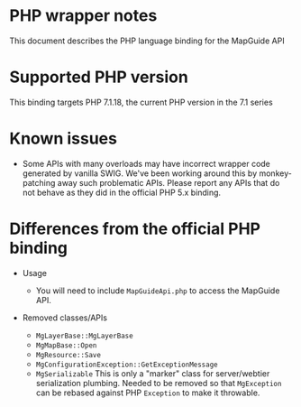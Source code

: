 # PHP wrapper notes

This document describes the PHP language binding for the MapGuide API

# Supported PHP version

This binding targets PHP 7.1.18, the current PHP version in the 7.1 series

# Known issues

 * Some APIs with many overloads may have incorrect wrapper code generated by vanilla SWIG. We've been working around this by monkey-patching away such problematic APIs. Please report any APIs that do not behave as they did in the official PHP 5.x binding.

# Differences from the official PHP binding

 * Usage
   * You will need to include `MapGuideApi.php` to access the MapGuide API.

 * Removed classes/APIs
   * `MgLayerBase::MgLayerBase`
   * `MgMapBase::Open`
   * `MgResource::Save`
   * `MgConfigurationException::GetExceptionMessage`
   * `MgSerializable` This is only a "marker" class for server/webtier serialization plumbing. Needed to be removed so that `MgException` can be rebased against PHP `Exception` to make it throwable.